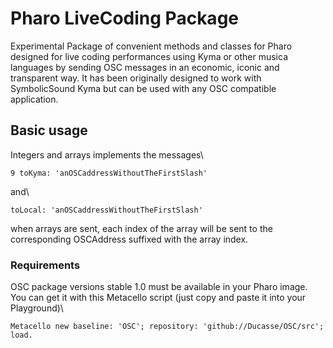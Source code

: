 # Pharo LiveCoding Package #

Experimental Package of convenient methods and classes for Pharo designed for live coding performances using Kyma
or other musica languages by sending OSC messages in an economic, iconic and transparent way.
It has been originally designed to work with SymbolicSound Kyma but can be used with any OSC compatible application.

## Basic usage ##

Integers and arrays implements the messages\
```Smalltalk
9 toKyma: 'anOSCaddressWithoutTheFirstSlash'
```
and\
``` Smalltalk
toLocal: 'anOSCaddressWithoutTheFirstSlash'
``` 
when arrays are sent, each index of the array will be sent to the corresponding OSCAddress suffixed with the array index.

### Requirements ###

OSC package versions stable 1.0 must be available in your Pharo image. \
You can get it with this Metacello script (just copy and paste it into your Playground)\

``` Smalltalk
Metacello new baseline: 'OSC'; repository: 'github://Ducasse/OSC/src'; load.
```
